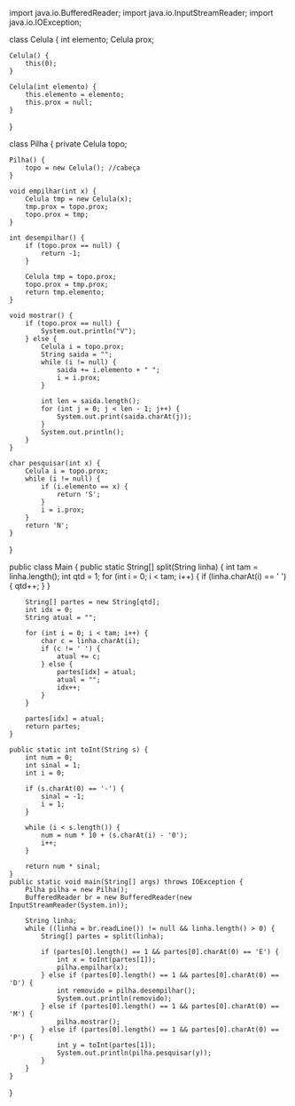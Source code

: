 import java.io.BufferedReader;
import java.io.InputStreamReader;
import java.io.IOException;

class Celula {
    int elemento;
    Celula prox;

    Celula() {
        this(0);
    }

    Celula(int elemento) {
        this.elemento = elemento;
        this.prox = null;
    }
}

class Pilha {
    private Celula topo;

    Pilha() {
        topo = new Celula(); //cabeça
    }

    void empilhar(int x) {
        Celula tmp = new Celula(x);
        tmp.prox = topo.prox;
        topo.prox = tmp;
    }

    int desempilhar() {
        if (topo.prox == null) {
            return -1;
        }

        Celula tmp = topo.prox;
        topo.prox = tmp.prox;
        return tmp.elemento;
    }

    void mostrar() {
        if (topo.prox == null) {
            System.out.println("V");
        } else {
            Celula i = topo.prox;
            String saida = "";
            while (i != null) {
                saida += i.elemento + " ";
                i = i.prox;
            }

            int len = saida.length();
            for (int j = 0; j < len - 1; j++) {
                System.out.print(saida.charAt(j));
            }
            System.out.println();
        }
    }

    char pesquisar(int x) {
        Celula i = topo.prox;
        while (i != null) {
            if (i.elemento == x) {
                return 'S';
            }
            i = i.prox;
        }
        return 'N';
    }
}

public class Main {
    public static String[] split(String linha) {
        int tam = linha.length();
        int qtd = 1;
        for (int i = 0; i < tam; i++) {
            if (linha.charAt(i) == ' ') {
                qtd++;
            }
        }

        String[] partes = new String[qtd];
        int idx = 0;
        String atual = "";

        for (int i = 0; i < tam; i++) {
            char c = linha.charAt(i);
            if (c != ' ') {
                atual += c;
            } else {
                partes[idx] = atual;
                atual = "";
                idx++;
            }
        }

        partes[idx] = atual;
        return partes;
    }

    public static int toInt(String s) {
        int num = 0;
        int sinal = 1;
        int i = 0;

        if (s.charAt(0) == '-') {
            sinal = -1;
            i = 1;
        }

        while (i < s.length()) {
            num = num * 10 + (s.charAt(i) - '0');
            i++;
        }

        return num * sinal;
    }
    public static void main(String[] args) throws IOException {
        Pilha pilha = new Pilha();
        BufferedReader br = new BufferedReader(new InputStreamReader(System.in));

        String linha;
        while ((linha = br.readLine()) != null && linha.length() > 0) {
            String[] partes = split(linha);

            if (partes[0].length() == 1 && partes[0].charAt(0) == 'E') {
                int x = toInt(partes[1]);
                pilha.empilhar(x);
            } else if (partes[0].length() == 1 && partes[0].charAt(0) == 'D') {
                int removido = pilha.desempilhar();
                System.out.println(removido);
            } else if (partes[0].length() == 1 && partes[0].charAt(0) == 'M') {
                pilha.mostrar();
            } else if (partes[0].length() == 1 && partes[0].charAt(0) == 'P') {
                int y = toInt(partes[1]);
                System.out.println(pilha.pesquisar(y));
            }
        }
    }
}
